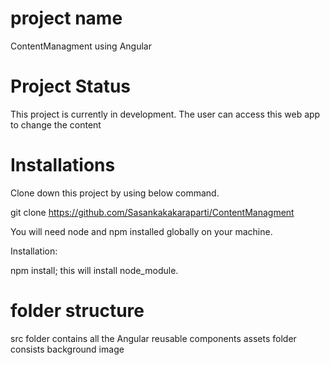# project name

ContentManagment using Angular

# Project Status

This project is currently in development. The user can access this web app to change the content
# Installations

Clone down this project by using below command.

git clone https://github.com/Sasankakakaraparti/ContentManagment

You will need node and npm installed globally on your machine.

Installation:

npm install; this will install node_module.

# folder structure

src folder contains all the Angular reusable components
assets folder consists background image